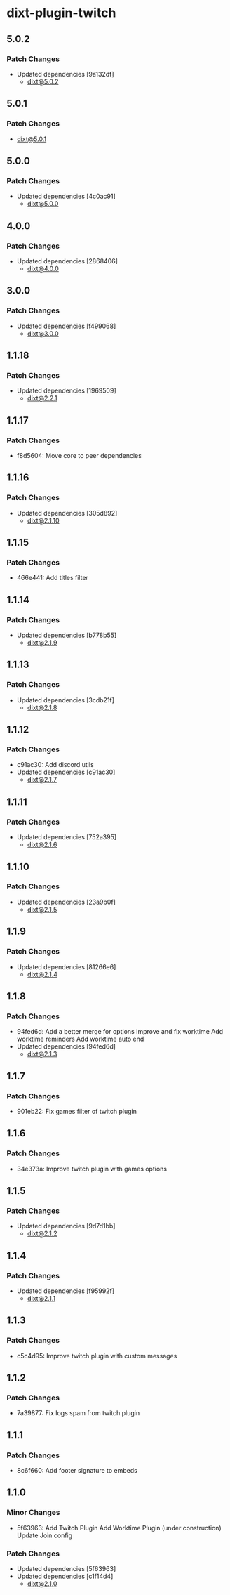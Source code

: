# dixt-plugin-twitch

## 5.0.2

### Patch Changes

- Updated dependencies [9a132df]
  - dixt@5.0.2

## 5.0.1

### Patch Changes

- dixt@5.0.1

## 5.0.0

### Patch Changes

- Updated dependencies [4c0ac91]
  - dixt@5.0.0

## 4.0.0

### Patch Changes

- Updated dependencies [2868406]
  - dixt@4.0.0

## 3.0.0

### Patch Changes

- Updated dependencies [f499068]
  - dixt@3.0.0

## 1.1.18

### Patch Changes

- Updated dependencies [1969509]
  - dixt@2.2.1

## 1.1.17

### Patch Changes

- f8d5604: Move core to peer dependencies

## 1.1.16

### Patch Changes

- Updated dependencies [305d892]
  - dixt@2.1.10

## 1.1.15

### Patch Changes

- 466e441: Add titles filter

## 1.1.14

### Patch Changes

- Updated dependencies [b778b55]
  - dixt@2.1.9

## 1.1.13

### Patch Changes

- Updated dependencies [3cdb21f]
  - dixt@2.1.8

## 1.1.12

### Patch Changes

- c91ac30: Add discord utils
- Updated dependencies [c91ac30]
  - dixt@2.1.7

## 1.1.11

### Patch Changes

- Updated dependencies [752a395]
  - dixt@2.1.6

## 1.1.10

### Patch Changes

- Updated dependencies [23a9b0f]
  - dixt@2.1.5

## 1.1.9

### Patch Changes

- Updated dependencies [81266e6]
  - dixt@2.1.4

## 1.1.8

### Patch Changes

- 94fed6d: Add a better merge for options
  Improve and fix worktime
  Add worktime reminders
  Add worktime auto end
- Updated dependencies [94fed6d]
  - dixt@2.1.3

## 1.1.7

### Patch Changes

- 901eb22: Fix games filter of twitch plugin

## 1.1.6

### Patch Changes

- 34e373a: Improve twitch plugin with games options

## 1.1.5

### Patch Changes

- Updated dependencies [9d7d1bb]
  - dixt@2.1.2

## 1.1.4

### Patch Changes

- Updated dependencies [f95992f]
  - dixt@2.1.1

## 1.1.3

### Patch Changes

- c5c4d95: Improve twitch plugin with custom messages

## 1.1.2

### Patch Changes

- 7a39877: Fix logs spam from twitch plugin

## 1.1.1

### Patch Changes

- 8c6f660: Add footer signature to embeds

## 1.1.0

### Minor Changes

- 5f63963: Add Twitch Plugin
  Add Worktime Plugin (under construction)
  Update Join config

### Patch Changes

- Updated dependencies [5f63963]
- Updated dependencies [c1f14d4]
  - dixt@2.1.0
